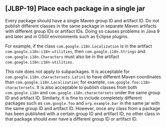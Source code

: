 [JLBP-19] Place each package in a single jar
--------------------------------------------------

Every package should have a single Maven group ID and artifact ID.
Do not publish different classes in the same package in separate
Maven artifacts with different group IDs or artifact IDs.
Doing so causes problems in Java 9 and later and in OSGI environments
such as Eclipse plugins.

For example, if the class `com.google.i18n.Localization` is in the artifact
`com.google.i18n:i18n-utilities`, then `com.google.i18n.Strings`
and `com.google.i18n.Characters` must also be in the artifact
`com.google.i18n:i18n-utilities`.

This rule does not apply to subpackages. It is acceptable for
`com.google.i18n.charactersets.Latin1` to have different Maven coordinates
than `com.google.i18n.Localization`; for example, `com.google.foo:i18n-charactersets`.
It is also acceptable to publish classes from both `com.google.i18n` and
`com.google.i18n.charactersets` under the same group ID and artifact ID.
Similarly, it is fine to include completely different packages such as
`com.google.foo` and `org.example.bar` in the same jar with the same group ID and artifact ID.
However, once any class from a package has been published with a certain
group ID and artifact ID, no other class in that package should ever have
a different group ID or artifact ID.
